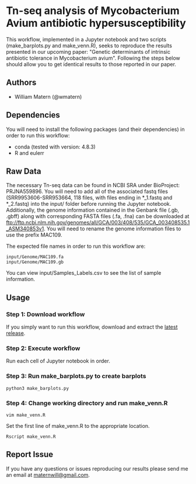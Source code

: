 # Tn-seq analysis of Mycobacterium Avium antibiotic hypersusceptibility
This workflow, implemented in a Jupyter notebook and two scripts (make_barplots.py and make_venn.R), seeks to reproduce the results presented in our upcoming paper: "Genetic determinants of intrinsic antibiotic tolerance in Mycobacterium avium". Following the steps below should allow you to get identical results to those reported in our paper.

## Authors

* William Matern (@wmatern)

## Dependencies

You will need to install the following packages (and their dependencies) in order to run this workflow:
* conda (tested with version: 4.8.3)
* R and eulerr

## Raw Data
The necessary Tn-seq data can be found in NCBI SRA under BioProject: PRJNA559896. You will need to add all of the associated fastq files (SRR9953606-SRR953664, 118 files, with files ending in \*\_1.fastq and \*\_2.fastq) into the input/ folder before running the Jupyter notebook. Additionally, the genome information contained in the Genbank file (.gb, .gbff) along with corresponding FASTA files (.fa, .fna) can be downloaded at ftp://ftp.ncbi.nlm.nih.gov/genomes/all/GCA/003/408/535/GCA_003408535.1_ASM340853v1. You will need to rename the genome information files to use the prefix MAC109. 

The expected file names in order to run this workflow are:

    input/Genome/MAC109.fa
    input/Genome/MAC109.gb

You can view input/Samples\_Labels.csv to see the list of sample information.

## Usage

### Step 1: Download workflow
If you simply want to run this workflow, download and extract the [latest release](https://github.com/).

### Step 2: Execute workflow
Run each cell of Jupyter notebook in order.

### Step 3: Run make_barplots.py to create barplots
`python3 make_barplots.py`

### Step 4: Change working directory and run make_venn.R
`vim make_venn.R`

Set the first line of make_venn.R to the appropriate location.

`Rscript make_venn.R`

## Report Issue
If you have any questions or issues reproducing our results please send me an email at maternwill@gmail.com.
